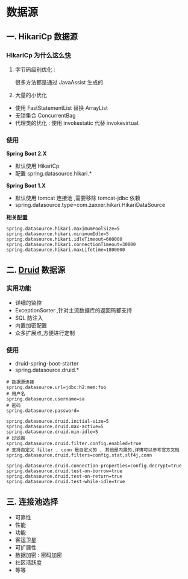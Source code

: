 # 数据源

## 一. HikariCp 数据源

### HikariCp 为什么这么[快](https://github.com/brettwooldridge/HikariCP/wiki/Down-the-Rabbit-Hole)

1. 字节码级别优化 : 

   很多方法都是通过 JavaAssist 生成的

2. 大量的小优化

- 使用 FastStatementList 替换 ArrayList
- 无锁集合 ConcurrentBag
- 代理类的优化 : 使用 invokestatic 代替 invokevirtual.

### 使用

**Spring Boot 2.X**

- 默认使用 HikariCp
- 配置 spring.datasource.hikari.*

**Spring Boot 1.X**

- 默认使用 tomcat 连接池 ,需要移除 tomcat-jdbc 依赖
- spring.datasource.type=com.zaxxer.hikari.HikariDataSource

**相关[配置](https://github.com/brettwooldridge/HikariCP#rocket-initialization)**


```properties
spring.datasource.hikari.maximumPoolSize=5
spring.datasource.hikari.minimumIdle=5
spring.datasource.hikari.idleTimeout=600000
spring.datasource.hikari.connectionTimeout=30000
spring.datasource.hikari.maxLifetime=1800000
```

## 二. [Druid](https://github.com/alibaba/druid) 数据源


### 实用功能
- 详细的监控
- ExceptionSorter ,针对主流数据库的返回码都支持
- SQL 防注入
- 内置加密配置
- 众多扩展点,方便进行定制

### 使用
- druid-spring-boot-starter
- spring.datasource.druid.*

```properties
# 数据源连接
spring.datasource.url=jdbc:h2:mem:foo
# 用户名
spring.datasource.username=sa
# 密码
spring.datasource.password=

spring.datasource.druid.initial-size=5
spring.datasource.druid.max-active=5
spring.datasource.druid.min-idle=5
# 过滤器
spring.datasource.druid.filter.config.enabled=true
# 支持自定义 filter , conn 是自定义的 , 其他是内置的,详情可以参考官方文档
spring.datasource.druid.filters=config,stat,slf4j,conn

spring.datasource.druid.connection-properties=config.decrypt=true
spring.datasource.druid.test-on-borrow=true
spring.datasource.druid.test-on-return=true
spring.datasource.druid.test-while-idle=true
```


## 三. 连接池选择

- 可靠性
- 性能
- 功能
- 客运卫星
- 可扩展性
- 数据加密 : 密码加密
- 社区活跃度
- 等等



















